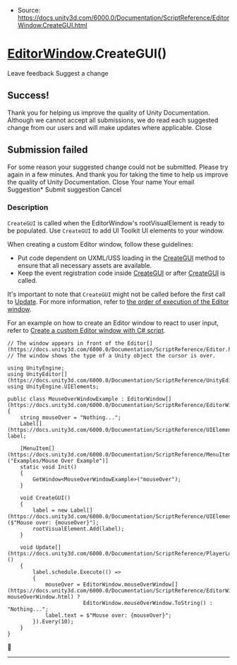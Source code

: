 * Source: https://docs.unity3d.com/6000.0/Documentation/ScriptReference/EditorWindow.CreateGUI.html

#  [EditorWindow](https://docs.unity3d.com/6000.0/Documentation/ScriptReference/EditorWindow.html).CreateGUI()
Leave feedback
Suggest a change
## Success!
Thank you for helping us improve the quality of Unity Documentation. Although we cannot accept all submissions, we do read each suggested change from our users and will make updates where applicable.
Close
## Submission failed
For some reason your suggested change could not be submitted. Please <a>try again</a> in a few minutes. And thank you for taking the time to help us improve the quality of Unity Documentation.
Close
Your name Your email Suggestion* Submit suggestion
Cancel
### Description
`CreateGUI` is called when the EditorWindow's rootVisualElement is ready to be populated.
Use `CreateGUI` to add UI Toolkit UI elements to your window.   
  
When creating a custom Editor window, follow these guidelines: 
  * Put code dependent on UXML/USS loading in the [CreateGUI](https://docs.unity3d.com/6000.0/Documentation/ScriptReference/EditorWindow.CreateGUI.html) method to ensure that all necessary assets are available.
  * Keep the event registration code inside [CreateGUI](https://docs.unity3d.com/6000.0/Documentation/ScriptReference/EditorWindow.CreateGUI.html) or after [CreateGUI](https://docs.unity3d.com/6000.0/Documentation/ScriptReference/EditorWindow.CreateGUI.html) is called.


It's important to note that `CreateGUI` might not be called before the first call to [Update](https://docs.unity3d.com/6000.0/Documentation/ScriptReference/EditorWindow.Update.html). For more information, refer to [the order of execution of the Editor window](https://docs.unity3d.com/6000.0/Documentation/ScriptReference/EditorWindow.html).  
  
For an example on how to create an Editor window to react to user input, refer to [Create a custom Editor window with C# script](https://docs.unity3d.com/6000.0/Documentation/Manual/UIE-HowTo-CreateEditorWindow.html). 
```
// The window appears in front of the Editor[](https://docs.unity3d.com/6000.0/Documentation/ScriptReference/Editor.html).
// The window shows the type of a Unity object the cursor is over.

using UnityEngine;
using UnityEditor[](https://docs.unity3d.com/6000.0/Documentation/ScriptReference/UnityEditor.html);
using UnityEngine.UIElements;

public class MouseOverWindowExample : EditorWindow[](https://docs.unity3d.com/6000.0/Documentation/ScriptReference/EditorWindow.html)
{
    string mouseOver = "Nothing...";
    Label[](https://docs.unity3d.com/6000.0/Documentation/ScriptReference/UIElements.Label.html) label;

    [MenuItem[](https://docs.unity3d.com/6000.0/Documentation/ScriptReference/MenuItem.html)("Examples/Mouse Over Example")]
    static void Init()
    {
        GetWindow<MouseOverWindowExample>("mouseOver");
    }

    void CreateGUI()
    {
        label = new Label[](https://docs.unity3d.com/6000.0/Documentation/ScriptReference/UIElements.Label.html)($"Mouse over: {mouseOver}");
        rootVisualElement.Add(label);
    }

    void Update[](https://docs.unity3d.com/6000.0/Documentation/ScriptReference/PlayerLoop.Update.html)()
    {
        label.schedule.Execute(() =>
        {
            mouseOver = EditorWindow.mouseOverWindow[](https://docs.unity3d.com/6000.0/Documentation/ScriptReference/EditorWindow-mouseOverWindow.html) ?
                        EditorWindow.mouseOverWindow.ToString() : "Nothing...";
            label.text = $"Mouse over: {mouseOver}";
        }).Every(10);
    }
}

```

* * *
